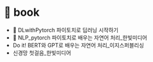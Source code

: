 # 📙 book

- 📁 DLwithPytorch 파이토치로 딥러닝 시작하기
- 📁 NLP_pytorch 파이토치로 배우는 자연어 처리_한빛미디어
- Do it! BERT와 GPT로 배우는 자연어 처리_이지스퍼블리싱
- 신경망 첫걸음_한빛미디어

